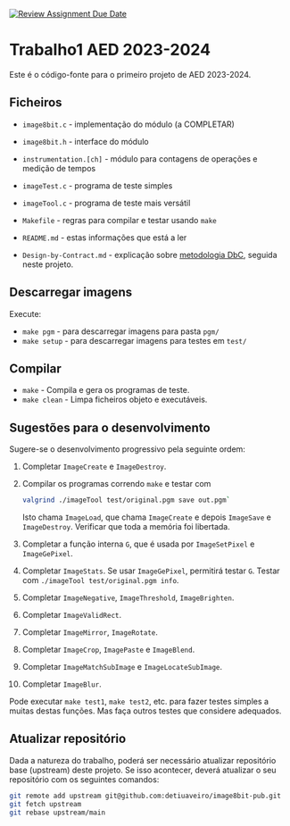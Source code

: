 [![Review Assignment Due Date](https://classroom.github.com/assets/deadline-readme-button-24ddc0f5d75046c5622901739e7c5dd533143b0c8e959d652212380cedb1ea36.svg)](https://classroom.github.com/a/wH6E8Dzd)

# Trabalho1 AED 2023-2024

Este é o código-fonte para o primeiro projeto de AED 2023-2024.

## Ficheiros

- `image8bit.c` - implementação do módulo (a COMPLETAR)
- `image8bit.h` - interface do módulo
- `instrumentation.[ch]` - módulo para contagens de operações e medição de tempos
- `imageTest.c` - programa de teste simples
- `imageTool.c` - programa de teste mais versátil
- `Makefile` - regras para compilar e testar usando `make`

- `README.md` - estas informações que está a ler
- `Design-by-Contract.md` - explicação sobre [metodologia DbC][dbc],
  seguida neste projeto.

[dbc]: Design-by-Contract.md

## Descarregar imagens

Execute:

- `make pgm` - para descarregar imagens para pasta `pgm/`
- `make setup` - para descarregar imagens para testes em `test/`

## Compilar

- `make` - Compila e gera os programas de teste.
- `make clean` - Limpa ficheiros objeto e executáveis.

## Sugestões para o desenvolvimento

Sugere-se o desenvolvimento progressivo pela seguinte ordem:

1. Completar `ImageCreate` e `ImageDestroy`.
2. Compilar os programas correndo `make`
   e testar com

   ```bash
   valgrind ./imageTool test/original.pgm save out.pgm`
   ```

   Isto chama `ImageLoad`, que chama `ImageCreate`
   e depois `ImageSave` e `ImageDestroy`.
   Verificar que toda a memória foi libertada.

3. Completar a função interna `G`,
   que é usada por `ImageSetPixel` e `ImageGePixel`.
4. Completar `ImageStats`.
   Se usar `ImageGePixel`, permitirá testar `G`.
   Testar com `./imageTool test/original.pgm info`.
5. Completar `ImageNegative`, `ImageThreshold`, `ImageBrighten`.
6. Completar `ImageValidRect`.
7. Completar `ImageMirror`, `ImageRotate`.
8. Completar `ImageCrop`, `ImagePaste` e `ImageBlend`.
9. Completar `ImageMatchSubImage` e `ImageLocateSubImage`.
10. Completar `ImageBlur`.

Pode executar `make test1`, `make test2`, etc.
para fazer testes simples a muitas destas funções.
Mas faça outros testes que considere adequados.

## Atualizar repositório

Dada a natureza do trabalho, poderá ser necessário
atualizar repositório base (upstream) deste projeto.
Se isso acontecer, deverá atualizar o seu repositório com os seguintes comandos:

```bash
git remote add upstream git@github.com:detiuaveiro/image8bit-pub.git
git fetch upstream
git rebase upstream/main
```

